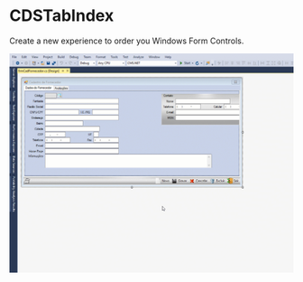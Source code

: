 # CDSTabIndex
Create a new experience to order you Windows Form Controls.

![](https://github.com/CDSInformatica/CDSTabIndex/blob/master/CDSTabIndexSample.gif "Sample")

